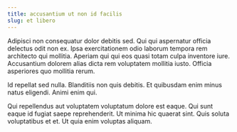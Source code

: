```yaml
---
title: accusantium ut non id facilis
slug: et libero
---
```


Adipisci non consequatur dolor debitis sed. Qui qui aspernatur officia delectus odit non ex. Ipsa exercitationem odio laborum tempora rem architecto qui mollitia. Aperiam qui qui eos quasi totam culpa inventore iure. Accusantium dolorem alias dicta rem voluptatem mollitia iusto. Officia asperiores quo mollitia rerum.

Id repellat sed nulla. Blanditiis non quis debitis. Et quibusdam enim minus natus eligendi. Animi enim qui.

Qui repellendus aut voluptatem voluptatum dolore est eaque. Qui sunt eaque id fugiat saepe reprehenderit. Ut minima hic quaerat sint. Quis soluta voluptatibus et et. Ut quia enim voluptas aliquam.
